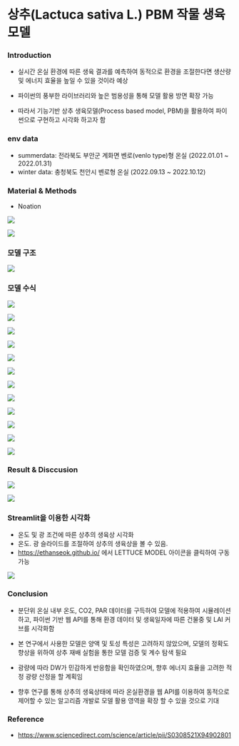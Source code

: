 # 상추(Lactuca sativa L.) PBM 작물 생육 모델

### Introduction
* 실시간 온실 환경에 따른 생육 결과를 예측하여 동적으로 환경을 조절한다면 생산량 및 에너지 효율을 높일 수 있을 것이라 예상


* 파이썬의 풍부한 라이브러리와 높은 범용성을 통해 모델 활용 방면 확장 가능


* 따라서 기능기반 상추 생육모델(Process based model, PBM)을 활용하여 파이썬으로 구현하고 시각화 하고자 함


### env data
* summerdata: 전라북도 부안군 계화면 벤로(venlo type)형 온실 (2022.01.01 ~ 2022.01.31)  
* winter data: 충청북도 천안시 벤로형 온실 (2022.09.13 ~ 2022.10.12)

### Material & Methods
* Noation


<img src = 'https://user-images.githubusercontent.com/93086581/211191300-1c0bddab-644a-42fe-86ee-5b24a02d5cc3.jpg'><br> 


<img src = 'https://user-images.githubusercontent.com/93086581/211191304-b6803c28-bfc2-4a94-b1ca-a2fc73a96710.jpg'><br> 


### 모델 구조
<img src = 'https://user-images.githubusercontent.com/93086581/211191431-e501ad8e-16b8-41c6-a6a0-0b07999eadec.jpg'><br>



### 모델 수식
<img src="https://user-images.githubusercontent.com/93086581/211191495-247c5ffb-c764-4be2-a1ed-2005c7a6e55a.jpg"><br>


<img src="https://user-images.githubusercontent.com/93086581/211191496-ee93792c-b74f-44f6-80f0-e2d50ab36ba3.jpg"><br>


<img src="https://user-images.githubusercontent.com/93086581/211191614-55604a37-b95f-416b-bf26-418ccfa24978.jpg"><br>


<img src="https://user-images.githubusercontent.com/93086581/211191615-fee5f5f2-a429-43e1-9460-17537e6d6807.jpg"><br>


<img src="https://user-images.githubusercontent.com/93086581/211191616-4f1a47a0-554b-4b6f-9d6a-712a0f33acf9.jpg"><br>


<img src="https://user-images.githubusercontent.com/93086581/211191619-48e791ce-f808-4e22-90fe-b4f3198871b1.jpg"><br>


<img src="https://user-images.githubusercontent.com/93086581/211191626-c5a8fbf1-7db6-456a-b855-e2717f9d82d7.jpg"><br>


<img src="https://user-images.githubusercontent.com/93086581/211191627-3334f07b-40d3-4921-901f-7f6a2217d0e5.jpg"><br>


<img src="https://user-images.githubusercontent.com/93086581/211191628-f4296c15-0468-4946-ba51-443f5c07b535.jpg"><br>


<img src="https://user-images.githubusercontent.com/93086581/211191629-a5521326-3911-488f-9ee0-824404c97966.jpg"><br>


<img src="https://user-images.githubusercontent.com/93086581/211191631-fee19a9d-4f08-4601-bb6b-ff86954b4117.jpg"><br>


<img src="https://user-images.githubusercontent.com/93086581/211191771-13f7c38c-ca21-467c-be3a-809b33bbf870.jpg"><br>


### Result & Disccusion
<img src="https://user-images.githubusercontent.com/93086581/211191823-f789c495-40a0-437b-b441-b01cfd7a3c48.jpg"><br>


<img src="https://user-images.githubusercontent.com/93086581/211191883-8b742fbe-2755-4d9d-92f4-13881c343d3c.jpg"><br>


### Streamlit을 이용한 시각화
* 온도 및 광 조건에 따른 상추의 생육상 시각화
* 온도. 광 슬라이드를 조절하여 상추의 생육상을 볼 수 있음.
* https://ethanseok.github.io/ 에서 LETTUCE MODEL 아이콘을 클릭하여 구동 가능


<img src='https://user-images.githubusercontent.com/93086581/211192374-bea5b825-599f-4425-87a6-cc0ae6d07403.jpg'>

### Conclusion
* 분단위 온실 내부 온도, CO2, PAR 데이터를 구득하여 모델에 적용하여 시뮬레이션하고, 파이썬 기반 웹 API를 통해 환경 데이터 및 생육일자에 따른 건물중 및 LAI 커브를 시각화함


* 본 연구에서 사용한 모델은 양액 및 토성 특성은 고려하지 않았으며, 모델의 정확도 향상을 위하여 상추 재배 실험을 통한 모델 검증 및 계수 탐색 필요


* 광량에 따라 DW가 민감하게 반응함을 확인하였으며, 향후 에너지 효율을 고려한 적정 광량 산정을 할 계획임


* 향후 연구를 통해 상추의 생육상태에 따라 온실환경을 웹 API를 이용하여 동적으로 제어할 수 있는 알고리즘 개발로 모델 활용 영역을 확장 할 수 있을 것으로 기대


### Reference
* https://www.sciencedirect.com/science/article/pii/S0308521X94902801
